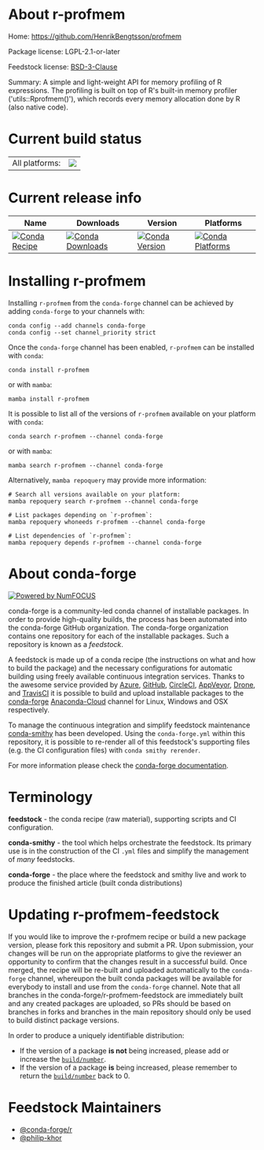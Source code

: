 About r-profmem
===============

Home: https://github.com/HenrikBengtsson/profmem

Package license: LGPL-2.1-or-later

Feedstock license: [BSD-3-Clause](https://github.com/conda-forge/r-profmem-feedstock/blob/main/LICENSE.txt)

Summary: A simple and light-weight API for memory profiling of R expressions.  The profiling is built on top of R's built-in memory profiler ('utils::Rprofmem()'), which records every memory allocation done by R (also native code).

Current build status
====================


<table><tr><td>All platforms:</td>
    <td>
      <a href="https://dev.azure.com/conda-forge/feedstock-builds/_build/latest?definitionId=2453&branchName=main">
        <img src="https://dev.azure.com/conda-forge/feedstock-builds/_apis/build/status/r-profmem-feedstock?branchName=main">
      </a>
    </td>
  </tr>
</table>

Current release info
====================

| Name | Downloads | Version | Platforms |
| --- | --- | --- | --- |
| [![Conda Recipe](https://img.shields.io/badge/recipe-r--profmem-green.svg)](https://anaconda.org/conda-forge/r-profmem) | [![Conda Downloads](https://img.shields.io/conda/dn/conda-forge/r-profmem.svg)](https://anaconda.org/conda-forge/r-profmem) | [![Conda Version](https://img.shields.io/conda/vn/conda-forge/r-profmem.svg)](https://anaconda.org/conda-forge/r-profmem) | [![Conda Platforms](https://img.shields.io/conda/pn/conda-forge/r-profmem.svg)](https://anaconda.org/conda-forge/r-profmem) |

Installing r-profmem
====================

Installing `r-profmem` from the `conda-forge` channel can be achieved by adding `conda-forge` to your channels with:

```
conda config --add channels conda-forge
conda config --set channel_priority strict
```

Once the `conda-forge` channel has been enabled, `r-profmem` can be installed with `conda`:

```
conda install r-profmem
```

or with `mamba`:

```
mamba install r-profmem
```

It is possible to list all of the versions of `r-profmem` available on your platform with `conda`:

```
conda search r-profmem --channel conda-forge
```

or with `mamba`:

```
mamba search r-profmem --channel conda-forge
```

Alternatively, `mamba repoquery` may provide more information:

```
# Search all versions available on your platform:
mamba repoquery search r-profmem --channel conda-forge

# List packages depending on `r-profmem`:
mamba repoquery whoneeds r-profmem --channel conda-forge

# List dependencies of `r-profmem`:
mamba repoquery depends r-profmem --channel conda-forge
```


About conda-forge
=================

[![Powered by
NumFOCUS](https://img.shields.io/badge/powered%20by-NumFOCUS-orange.svg?style=flat&colorA=E1523D&colorB=007D8A)](https://numfocus.org)

conda-forge is a community-led conda channel of installable packages.
In order to provide high-quality builds, the process has been automated into the
conda-forge GitHub organization. The conda-forge organization contains one repository
for each of the installable packages. Such a repository is known as a *feedstock*.

A feedstock is made up of a conda recipe (the instructions on what and how to build
the package) and the necessary configurations for automatic building using freely
available continuous integration services. Thanks to the awesome service provided by
[Azure](https://azure.microsoft.com/en-us/services/devops/), [GitHub](https://github.com/),
[CircleCI](https://circleci.com/), [AppVeyor](https://www.appveyor.com/),
[Drone](https://cloud.drone.io/welcome), and [TravisCI](https://travis-ci.com/)
it is possible to build and upload installable packages to the
[conda-forge](https://anaconda.org/conda-forge) [Anaconda-Cloud](https://anaconda.org/)
channel for Linux, Windows and OSX respectively.

To manage the continuous integration and simplify feedstock maintenance
[conda-smithy](https://github.com/conda-forge/conda-smithy) has been developed.
Using the ``conda-forge.yml`` within this repository, it is possible to re-render all of
this feedstock's supporting files (e.g. the CI configuration files) with ``conda smithy rerender``.

For more information please check the [conda-forge documentation](https://conda-forge.org/docs/).

Terminology
===========

**feedstock** - the conda recipe (raw material), supporting scripts and CI configuration.

**conda-smithy** - the tool which helps orchestrate the feedstock.
                   Its primary use is in the construction of the CI ``.yml`` files
                   and simplify the management of *many* feedstocks.

**conda-forge** - the place where the feedstock and smithy live and work to
                  produce the finished article (built conda distributions)


Updating r-profmem-feedstock
============================

If you would like to improve the r-profmem recipe or build a new
package version, please fork this repository and submit a PR. Upon submission,
your changes will be run on the appropriate platforms to give the reviewer an
opportunity to confirm that the changes result in a successful build. Once
merged, the recipe will be re-built and uploaded automatically to the
`conda-forge` channel, whereupon the built conda packages will be available for
everybody to install and use from the `conda-forge` channel.
Note that all branches in the conda-forge/r-profmem-feedstock are
immediately built and any created packages are uploaded, so PRs should be based
on branches in forks and branches in the main repository should only be used to
build distinct package versions.

In order to produce a uniquely identifiable distribution:
 * If the version of a package **is not** being increased, please add or increase
   the [``build/number``](https://docs.conda.io/projects/conda-build/en/latest/resources/define-metadata.html#build-number-and-string).
 * If the version of a package **is** being increased, please remember to return
   the [``build/number``](https://docs.conda.io/projects/conda-build/en/latest/resources/define-metadata.html#build-number-and-string)
   back to 0.

Feedstock Maintainers
=====================

* [@conda-forge/r](https://github.com/conda-forge/r/)
* [@philip-khor](https://github.com/philip-khor/)

